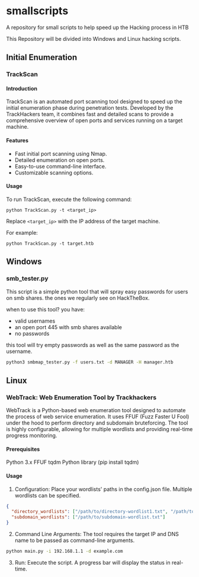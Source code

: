 # smallscripts
A repository for small scripts to help speed up the Hacking process in HTB

This Repository will be divided into Windows and Linux hacking scripts.

## Initial Enumeration

### TrackScan

#### Introduction

TrackScan is an automated port scanning tool designed to speed up the initial enumeration phase during penetration tests. Developed by the TrackHackers team, it combines fast and detailed scans to provide a comprehensive overview of open ports and services running on a target machine.

#### Features

- Fast initial port scanning using Nmap.
- Detailed enumeration on open ports.
- Easy-to-use command-line interface.
- Customizable scanning options.

#### Usage

To run TrackScan, execute the following command:

```
python TrackScan.py -t <target_ip>
```

Replace `<target_ip>` with the IP address of the target machine.

For example:

```
python TrackScan.py -t target.htb
```

## Windows

### smb_tester.py
This script is a simple python tool that will spray easy passwords for users on smb shares. the ones we regularly see on HackTheBox.

when to use this tool?
you have: 
- valid usernames
- an open port 445 with smb shares available
- no passwords

this tool will try empty passwords as well as the same password as the username.

```bash
python3 smbmap_tester.py -f users.txt -d MANAGER -H manager.htb
```

## Linux

### WebTrack: Web Enumeration Tool by Trackhackers
WebTrack is a Python-based web enumeration tool designed to automate the process of web service enumeration. It uses FFUF (Fuzz Faster U Fool) under the hood to perform directory and subdomain bruteforcing. The tool is highly configurable, allowing for multiple wordlists and providing real-time progress monitoring.

#### Prerequisites
Python 3.x
FFUF
tqdm Python library (pip install tqdm)

#### Usage
1. Configuration: Place your wordlists' paths in the config.json file. Multiple wordlists can be specified.
```json
{
  "directory_wordlists": ["/path/to/directory-wordlist1.txt", "/path/to/directory-wordlist2.txt"],
  "subdomain_wordlists": ["/path/to/subdomain-wordlist.txt"]
}
```
2. Command Line Arguments: The tool requires the target IP and DNS name to be passed as command-line arguments.
```bash
python main.py -i 192.168.1.1 -d example.com
```
3. Run: Execute the script. A progress bar will display the status in real-time.
